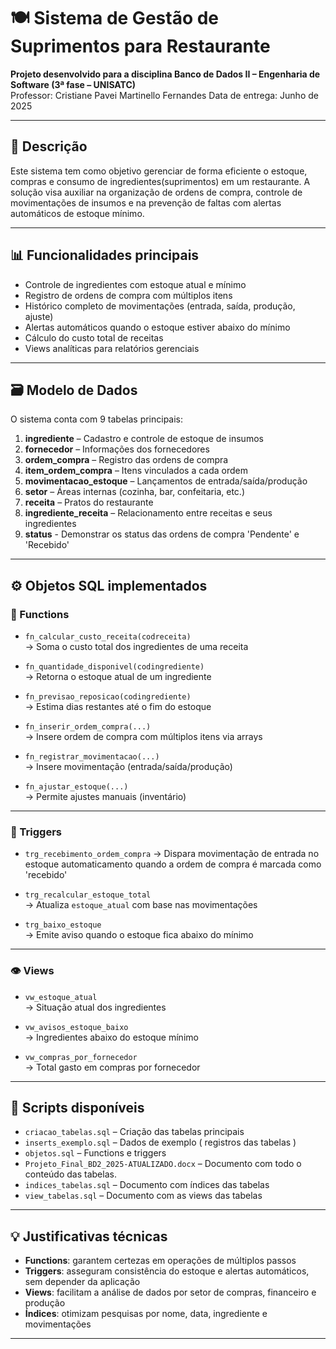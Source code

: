 # 🍽️ Sistema de Gestão de Suprimentos para Restaurante

**Projeto desenvolvido para a disciplina Banco de Dados II – Engenharia de Software (3ª fase – UNISATC)**  
Professor: Cristiane Pavei Martinello Fernandes 
Data de entrega: Junho de 2025

---

## 📌 Descrição

Este sistema tem como objetivo gerenciar de forma eficiente o estoque, compras e consumo de ingredientes(suprimentos) em um restaurante. A solução visa auxiliar na organização de ordens de compra, controle de movimentações de insumos e na prevenção de faltas com alertas automáticos de estoque mínimo.

---

## 📊 Funcionalidades principais

- Controle de ingredientes com estoque atual e mínimo
- Registro de ordens de compra com múltiplos itens
- Histórico completo de movimentações (entrada, saída, produção, ajuste)
- Alertas automáticos quando o estoque estiver abaixo do mínimo
- Cálculo do custo total de receitas
- Views analíticas para relatórios gerenciais

---

## 🗃️ Modelo de Dados

O sistema conta com 9 tabelas principais:

1. **ingrediente** – Cadastro e controle de estoque de insumos
2. **fornecedor** – Informações dos fornecedores
3. **ordem_compra** – Registro das ordens de compra
4. **item_ordem_compra** – Itens vinculados a cada ordem
5. **movimentacao_estoque** – Lançamentos de entrada/saída/produção
6. **setor** – Áreas internas (cozinha, bar, confeitaria, etc.)
7. **receita** – Pratos do restaurante
8. **ingrediente_receita** – Relacionamento entre receitas e seus ingredientes
9. **status** - Demonstrar os status das ordens de compra 'Pendente' e 'Recebido'

---

## ⚙️ Objetos SQL implementados

### 🔁 Functions

- `fn_calcular_custo_receita(codreceita)`  
  → Soma o custo total dos ingredientes de uma receita

- `fn_quantidade_disponivel(codingrediente)`  
  → Retorna o estoque atual de um ingrediente

- `fn_previsao_reposicao(codingrediente)`  
  → Estima dias restantes até o fim do estoque

- `fn_inserir_ordem_compra(...)`  
  → Insere ordem de compra com múltiplos itens via arrays

- `fn_registrar_movimentacao(...)`  
  → Insere movimentação (entrada/saída/produção)

- `fn_ajustar_estoque(...)`  
  → Permite ajustes manuais (inventário)

---

### 🔔 Triggers

- `trg_recebimento_ordem_compra`
  → Dispara movimentação de entrada no estoque automaticamento quando a ordem de compra é marcada como 'recebido'
  
- `trg_recalcular_estoque_total`  
  → Atualiza `estoque_atual` com base nas movimentações

- `trg_baixo_estoque`  
  → Emite aviso quando o estoque fica abaixo do mínimo
  
---

### 👁️ Views

- `vw_estoque_atual`  
  → Situação atual dos ingredientes

- `vw_avisos_estoque_baixo`  
  → Ingredientes abaixo do estoque mínimo

- `vw_compras_por_fornecedor`  
  → Total gasto em compras por fornecedor

---

## 🧪 Scripts disponíveis

- `criacao_tabelas.sql` – Criação das tabelas principais
- `inserts_exemplo.sql` – Dados de exemplo ( registros das tabelas )
- `objetos.sql` – Functions e triggers
- `Projeto_Final_BD2_2025-ATUALIZADO.docx` – Documento com todo o conteúdo das tabelas.
- `indices_tabelas.sql` – Documento com índices das tabelas
- `view_tabelas.sql` – Documento com as views das tabelas

---

## 💡 Justificativas técnicas

- **Functions**: garantem certezas em operações de múltiplos passos
- **Triggers**: asseguram consistência do estoque e alertas automáticos, sem depender da aplicação
- **Views**: facilitam a análise de dados por setor de compras, financeiro e produção
- **Índices**: otimizam pesquisas por nome, data, ingrediente e movimentações

---

##
